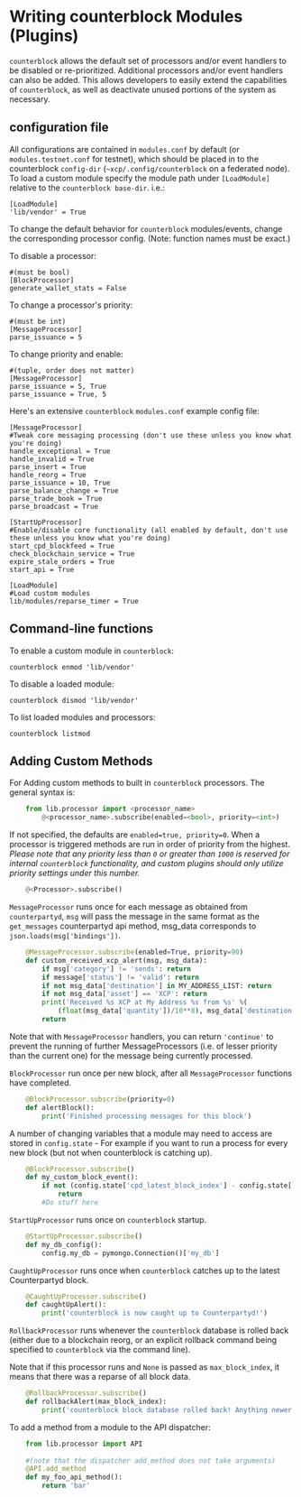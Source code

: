 Writing counterblock Modules (Plugins)
=============================================

``counterblock`` allows the default set of processors and/or event handlers to be disabled or re-prioritized.
Additional processors and/or event handlers can also be added. This allows developers to easily extend the
capabilities of ``counterblock``, as well as deactivate unused portions of the system as necessary.

configuration file
----------------------
All configurations are contained in ``modules.conf`` by default (or ``modules.testnet.conf`` for testnet), which should be placed in to the
counterblock `config-dir` (`~xcp/.config/counterblock` on a federated node). To load a custom module specify the module path under ``[LoadModule]`` relative to
the `counterblock base-dir`. i.e.:

    [LoadModule]
    'lib/vendor' = True
    
To change the default behavior for ``counterblock`` modules/events, change the corresponding processor config.
(Note: function names must be exact.) 

To disable a processor:

    #(must be bool)
    [BlockProcessor]
    generate_wallet_stats = False

To change a processor's priority:

    #(must be int) 
    [MessageProcessor]
    parse_issuance = 5
    
To change priority and enable:

    #(tuple, order does not matter)
    [MessageProcessor]
    parse_issuance = 5, True 
    parse_issuance = True, 5
    
Here's an extensive ``counterblock`` ``modules.conf`` example config file:

    [MessageProcessor]
    #Tweak core messaging processing (don't use these unless you know what you're doing)
    handle_exceptional = True
    handle_invalid = True
    parse_insert = True
    handle_reorg = True
    parse_issuance = 10, True
    parse_balance_change = True
    parse_trade_book = True
    parse_broadcast = True
    
    [StartUpProcessor]
    #Enable/disable core functionality (all enabled by default, don't use these unless you know what you're doing)
    start_cpd_blockfeed = True
    check_blockchain_service = True
    expire_stale_orders = True
    start_api = True
    
    [LoadModule]
    #Load custom modules
    lib/modules/reparse_timer = True

Command-line functions
-----------------------------

To enable a custom module in ``counterblock``:

    counterblock enmod 'lib/vendor'
    
To disable a loaded module:

    counterblock dismod 'lib/vendor' 

To list loaded modules and processors:

    counterblock listmod

Adding Custom Methods
-----------------------------------
For Adding custom methods to built in ``counterblock`` processors. The general syntax is:

```python
    from lib.processor import <processor_name> 
        @<processor_name>.subscribe(enabled=<bool>, priority=<int>)
```

If not specified, the defaults are ``enabled=true, priority=0``.
When a processor is triggered methods are run in order of priority from the highest.
*Please note that any priority less than ``0`` or greater than ``1000`` is reserved for internal ``counterblock``
functionality, and custom plugins should only utilize priority settings under this number.*

```python
    @<Processor>.subscribe()
```

``MessageProcessor`` runs once for each message as obtained from `counterpartyd`, ``msg`` will pass the message
 in the same format as the ``get_messages`` counterpartyd api method, msg_data corresponds to ``json.loads(msg['bindings'])``. 

```python
    @MessageProcessor.subscribe(enabled=True, priority=90) 
    def custom_received_xcp_alert(msg, msg_data):
        if msg['category'] != 'sends': return
        if message['status'] != 'valid': return
        if not msg_data['destination'] in MY_ADDRESS_LIST: return
        if not msg_data['asset'] == 'XCP': return 
        print('Received %s XCP at My Address %s from %s' %(
        	(float(msg_data['quantity'])/10**8), msg_data['destination'], msg_data['source']))
        return
```

Note that with ``MessageProcessor`` handlers, you can return ``'continue'`` to prevent the running of further MessageProcessors (i.e.
of lesser priority than the current one) for the message being currently processed.

``BlockProcessor`` run once per new block, after all ``MessageProcessor`` functions have completed. 

```python
    @BlockProcessor.subscribe(priority=0) 
    def alertBlock(): 
        print('Finished processing messages for this block')
```

A number of changing variables that a module may need to access are stored in ``config.state`` - For example if you
want to run a process for every new block (but not when counterblock is catching up). 

```python
    @BlockProcessor.subscribe() 
    def my_custom_block_event(): 
        if not (config.state['cpd_latest_block_index'] - config.state['my_latest_block']['block_index']) == 1: 
            return
        #Do stuff here
```

``StartUpProcessor`` runs once on ``counterblock`` startup. 

```python
    @StartUpProcessor.subscribe()
    def my_db_config(): 
        config.my_db = pymongo.Connection()['my_db'] 
```

``CaughtUpProcessor`` runs once when ``counterblock`` catches up to the latest Counterpartyd block. 

```python
    @CaughtUpProcessor.subscribe()
    def caughtUpAlert(): 
        print('counterblock is now caught up to Counterpartyd!') 
```

``RollbackProcessor`` runs whenever the ``counterblock`` database is rolled back (either due to a blockchain
reorg, or an explicit rollback command being specified to ``counterblock`` via the command line).

Note that if this processor runs and ``None`` is passed as ``max_block_index``, it means that there was a reparse of
all block data.

```python
    @RollbackProcessor.subscribe()
    def rollbackAlert(max_block_index): 
        print('counterblock block database rolled back! Anything newer than block index %i removed!' % max_block_index) 
```

To add a method from a module to the API dispatcher: 

```python
    from lib.processor import API
    
    #(note that the dispatcher add_method does not take arguments) 
    @API.add_method
    def my_foo_api_method(): 
        return 'bar'
```
